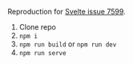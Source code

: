 Reproduction for [Svelte issue 7599](https://github.com/sveltejs/svelte/issues/7599).

1. Clone repo
1. `npm i`
1. `npm run build` or `npm run dev`
1. `npm run serve`

